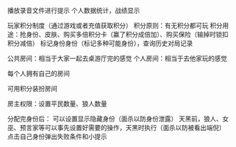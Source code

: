 



播放录音文件进行提示
个人数据统计，战绩显示

玩家积分制度（通过游戏或者充值获取积分）
积分原则：有无积分都可玩
积分用途：抢身份、皮肤、购买多倍积分卡（赢了积分成倍加）、购买保险（输掉时锁扣积分减倍）
        标记身份身份（标记多种可能身份），查询历史对局记录

公共房间：相当于大家一起去桌游厅完的感觉
个人房间：相当于去他家玩的感觉

每个人拥有自己的房间

可用积分装扮房间

房主权限：设置平民数量、狼人数量


分配完身份后：
    可以设置显示隐藏身份（面杀以防身份泄露）
    天黑前，狼人、女巫、预言家等可以事先设置好需要的操作，天黑时执行（面杀以防被看出端倪）
    点击自己身份弹出失败条件和小提示
